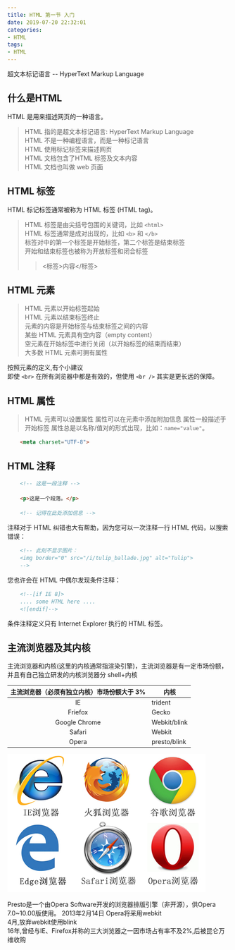 ```yaml
---
title: HTML 第一节 入门
date: 2019-07-20 22:32:01
categories:
- HTML
tags: 
- HTML
---
```

超文本标记语言 -- HyperText Markup Language

## 什么是HTML

HTML 是用来描述网页的一种语言。  

> HTML 指的是超文本标记语言: HyperText Markup Language  
HTML 不是一种编程语言，而是一种标记语言  
HTML 使用标记标签来描述网页  
HTML 文档包含了HTML 标签及文本内容  
HTML 文档也叫做 web 页面  

## HTML 标签

HTML 标记标签通常被称为 HTML 标签 (HTML tag)。  

> HTML 标签是由尖括号包围的关键词，比如 `<html>`  
> HTML 标签通常是成对出现的，比如 `<b>` 和 `</b>`  
> 标签对中的第一个标签是开始标签，第二个标签是结束标签  
> 开始和结束标签也被称为开放标签和闭合标签  
>
> > <标签>内容</标签>  

## HTML 元素

> HTML 元素以开始标签起始  
> HTML 元素以结束标签终止  
> 元素的内容是开始标签与结束标签之间的内容  
> 某些 HTML 元素具有空内容（empty content）  
> 空元素在开始标签中进行关闭（以开始标签的结束而结束）  
> 大多数 HTML 元素可拥有属性  

按照元素的定义,有个小建议  
即使 `<br>` 在所有浏览器中都是有效的，但使用 `<br />` 其实是更长远的保障。

## HTML 属性

> HTML 元素可以设置属性
属性可以在元素中添加附加信息
属性一般描述于开始标签
属性总是以名称/值对的形式出现，比如：`name="value"`。

```html
    <meta charset="UTF-8">
```

## HTML 注释

```html
    <!-- 这是一段注释 -->

    <p>这是一个段落。</p>

    <!-- 记得在此处添加信息 -->
```

注释对于 HTML 纠错也大有帮助，因为您可以一次注释一行 HTML 代码，以搜索错误：  

```html
    <!-- 此刻不显示图片：
    <img border="0" src="/i/tulip_ballade.jpg" alt="Tulip">
    -->
```

您也许会在 HTML 中偶尔发现条件注释：  

```html
    <!--[if IE 8]>
    .... some HTML here ....
    <![endif]-->
```

条件注释定义只有 Internet Explorer 执行的 HTML 标签。  

## 主流浏览器及其内核

主流浏览器和内核(这里的内核通常指渲染引擎)，主流浏览器是有一定市场份额，并且有自己独立研发的内核浏览器分 shell+内核  

| 主流浏览器（必须有独立内核）市场份额大于 3% | 内核         |
| :-----------------------------------------: | ------------ |
|                     IE                      | trident      |
|                   Friefox                   | Gecko        |
|                Google Chrome                | Webkit/blink |
|                   Safari                    | Webkit       |
|                    Opera                    | presto/blink |

![alt](./HTML-1-入门/b.png)  

Presto是一个由Opera Software开发的浏览器排版引擎（非开源），供Opera 7.0~10.00版使用。
2013年2月14日 Opera将采用webkit  
4月,放弃webkit使用blink  
16年,曾经与IE、Firefox并称的三大浏览器之一因市场占有率不及2%,后被昆仑万维收购  